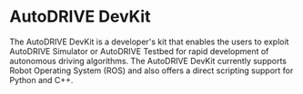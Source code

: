 # AutoDRIVE DevKit

The AutoDRIVE DevKit is a developer's kit that enables the users to exploit AutoDRIVE Simulator or AutoDRIVE Testbed for rapid development of autonomous driving algorithms. The AutoDRIVE DevKit currently supports Robot Operating System (ROS) and also offers a direct scripting support for Python and C++.
